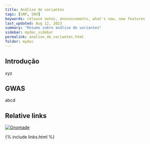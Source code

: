 ```yaml
---
title: Análise de variantes
tags: [SNP, SNV]
keywords: release notes, announcements, what's new, new features
last_updated: Aug 12, 2023
summary: "Resumo sobre análise de variantes"
sidebar: mydoc_sidebar
permalink: analise_de_variantes.html
folder: mydoc
---
```

## Introdução

xyz


## GWAS

abcd


## Relative links

[![Gnomade](https://esthercamilo.github.io/images/gnomade_youtube.png)](https://www.youtube.com/watch?v=_yDWXn-NeW0)

{% include links.html %}
